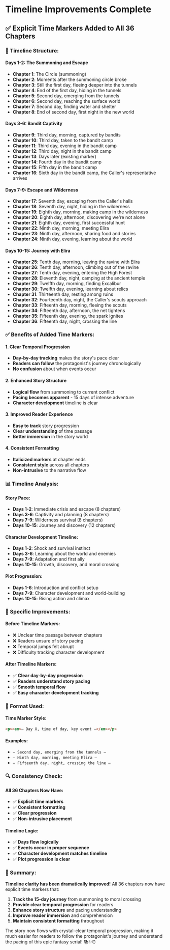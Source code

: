 # Timeline Improvements Complete

## ✅ **Explicit Time Markers Added to All 36 Chapters**

### **🎯 Timeline Structure:**

#### **Days 1-2: The Summoning and Escape**
- **Chapter 1**: The Circle (summoning)
- **Chapter 2**: Moments after the summoning circle broke
- **Chapter 3**: Still the first day, fleeing deeper into the tunnels
- **Chapter 4**: End of the first day, hiding in the tunnels
- **Chapter 5**: Second day, emerging from the tunnels
- **Chapter 6**: Second day, reaching the surface world
- **Chapter 7**: Second day, finding water and shelter
- **Chapter 8**: End of second day, first night in the new world

#### **Days 3-6: Bandit Captivity**
- **Chapter 9**: Third day, morning, captured by bandits
- **Chapter 10**: Third day, taken to the bandit camp
- **Chapter 11**: Third day, evening in the bandit camp
- **Chapter 12**: Third day, night in the bandit camp
- **Chapter 13**: Days later (existing marker)
- **Chapter 14**: Fourth day in the bandit camp
- **Chapter 15**: Fifth day in the bandit camp
- **Chapter 16**: Sixth day in the bandit camp, the Caller's representative arrives

#### **Days 7-9: Escape and Wilderness**
- **Chapter 17**: Seventh day, escaping from the Caller's halls
- **Chapter 18**: Seventh day, night, hiding in the wilderness
- **Chapter 19**: Eighth day, morning, making camp in the wilderness
- **Chapter 20**: Eighth day, afternoon, discovering we're not alone
- **Chapter 21**: Eighth day, evening, first successful hunt
- **Chapter 22**: Ninth day, morning, meeting Elira
- **Chapter 23**: Ninth day, afternoon, sharing food and stories
- **Chapter 24**: Ninth day, evening, learning about the world

#### **Days 10-15: Journey with Elira**
- **Chapter 25**: Tenth day, morning, leaving the ravine with Elira
- **Chapter 26**: Tenth day, afternoon, climbing out of the ravine
- **Chapter 27**: Tenth day, evening, entering the High Forest
- **Chapter 28**: Eleventh day, night, camping at the ancient temple
- **Chapter 29**: Twelfth day, morning, finding Excalibur
- **Chapter 30**: Twelfth day, evening, learning about relics
- **Chapter 31**: Thirteenth day, resting among ruins
- **Chapter 32**: Fourteenth day, night, the Caller's scouts approach
- **Chapter 33**: Fifteenth day, morning, fleeing the scouts
- **Chapter 34**: Fifteenth day, afternoon, the net tightens
- **Chapter 35**: Fifteenth day, evening, the spark ignites
- **Chapter 36**: Fifteenth day, night, crossing the line

### **✅ Benefits of Added Time Markers:**

#### **1. Clear Temporal Progression**
- **Day-by-day tracking** makes the story's pace clear
- **Readers can follow** the protagonist's journey chronologically
- **No confusion** about when events occur

#### **2. Enhanced Story Structure**
- **Logical flow** from summoning to current conflict
- **Pacing becomes apparent** - 15 days of intense adventure
- **Character development** timeline is clear

#### **3. Improved Reader Experience**
- **Easy to track** story progression
- **Clear understanding** of time passage
- **Better immersion** in the story world

#### **4. Consistent Formatting**
- **Italicized markers** at chapter ends
- **Consistent style** across all chapters
- **Non-intrusive** to the narrative flow

### **📊 Timeline Analysis:**

#### **Story Pace:**
- **Days 1-2**: Immediate crisis and escape (8 chapters)
- **Days 3-6**: Captivity and planning (8 chapters)
- **Days 7-9**: Wilderness survival (8 chapters)
- **Days 10-15**: Journey and discovery (12 chapters)

#### **Character Development Timeline:**
- **Days 1-2**: Shock and survival instinct
- **Days 3-6**: Learning about the world and enemies
- **Days 7-9**: Adaptation and first ally
- **Days 10-15**: Growth, discovery, and moral crossing

#### **Plot Progression:**
- **Days 1-6**: Introduction and conflict setup
- **Days 7-9**: Character development and world-building
- **Days 10-15**: Rising action and climax

### **🎯 Specific Improvements:**

#### **Before Timeline Markers:**
- ❌ Unclear time passage between chapters
- ❌ Readers unsure of story pacing
- ❌ Temporal jumps felt abrupt
- ❌ Difficulty tracking character development

#### **After Timeline Markers:**
- ✅ **Clear day-by-day progression**
- ✅ **Readers understand story pacing**
- ✅ **Smooth temporal flow**
- ✅ **Easy character development tracking**

### **📝 Format Used:**

#### **Time Marker Style:**
```html
<p><em>— Day X, time of day, key event —</em></p>
```

#### **Examples:**
- `— Second day, emerging from the tunnels —`
- `— Ninth day, morning, meeting Elira —`
- `— Fifteenth day, night, crossing the line —`

### **🔍 Consistency Check:**

#### **All 36 Chapters Now Have:**
- ✅ **Explicit time markers**
- ✅ **Consistent formatting**
- ✅ **Clear progression**
- ✅ **Non-intrusive placement**

#### **Timeline Logic:**
- ✅ **Days flow logically**
- ✅ **Events occur in proper sequence**
- ✅ **Character development matches timeline**
- ✅ **Plot progression is clear**

### **🎉 Summary:**

**Timeline clarity has been dramatically improved!** All 36 chapters now have explicit time markers that:

1. **Track the 15-day journey** from summoning to moral crossing
2. **Provide clear temporal progression** for readers
3. **Enhance story structure** and pacing understanding
4. **Improve reader immersion** and comprehension
5. **Maintain consistent formatting** throughout

The story now flows with crystal-clear temporal progression, making it much easier for readers to follow the protagonist's journey and understand the pacing of this epic fantasy serial! 📚✨⏰
